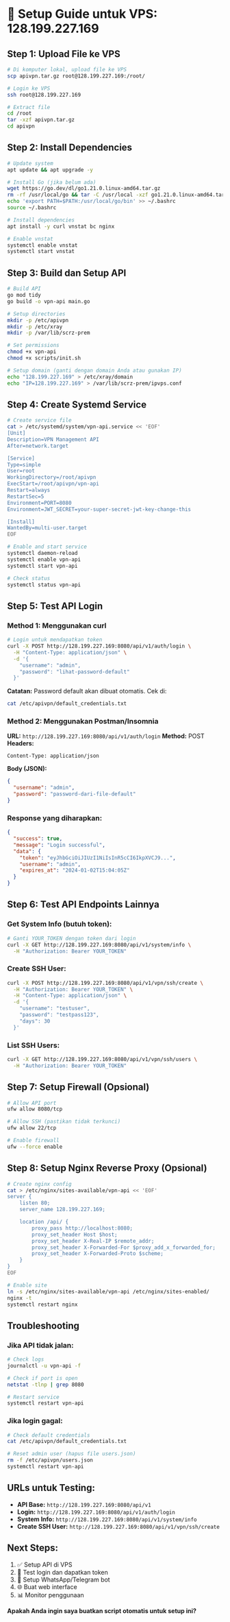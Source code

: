 # 🚀 Setup Guide untuk VPS: 128.199.227.169

## **Step 1: Upload File ke VPS**

```bash
# Di komputer lokal, upload file ke VPS
scp apivpn.tar.gz root@128.199.227.169:/root/

# Login ke VPS
ssh root@128.199.227.169

# Extract file
cd /root
tar -xzf apivpn.tar.gz
cd apivpn
```

## **Step 2: Install Dependencies**

```bash
# Update system
apt update && apt upgrade -y

# Install Go (jika belum ada)
wget https://go.dev/dl/go1.21.0.linux-amd64.tar.gz
rm -rf /usr/local/go && tar -C /usr/local -xzf go1.21.0.linux-amd64.tar.gz
echo 'export PATH=$PATH:/usr/local/go/bin' >> ~/.bashrc
source ~/.bashrc

# Install dependencies
apt install -y curl vnstat bc nginx

# Enable vnstat
systemctl enable vnstat
systemctl start vnstat
```

## **Step 3: Build dan Setup API**

```bash
# Build API
go mod tidy
go build -o vpn-api main.go

# Setup directories
mkdir -p /etc/apivpn
mkdir -p /etc/xray
mkdir -p /var/lib/scrz-prem

# Set permissions
chmod +x vpn-api
chmod +x scripts/init.sh

# Setup domain (ganti dengan domain Anda atau gunakan IP)
echo "128.199.227.169" > /etc/xray/domain
echo "IP=128.199.227.169" > /var/lib/scrz-prem/ipvps.conf
```

## **Step 4: Create Systemd Service**

```bash
# Create service file
cat > /etc/systemd/system/vpn-api.service << 'EOF'
[Unit]
Description=VPN Management API
After=network.target

[Service]
Type=simple
User=root
WorkingDirectory=/root/apivpn
ExecStart=/root/apivpn/vpn-api
Restart=always
RestartSec=5
Environment=PORT=8080
Environment=JWT_SECRET=your-super-secret-jwt-key-change-this

[Install]
WantedBy=multi-user.target
EOF

# Enable and start service
systemctl daemon-reload
systemctl enable vpn-api
systemctl start vpn-api

# Check status
systemctl status vpn-api
```

## **Step 5: Test API Login**

### **Method 1: Menggunakan curl**

```bash
# Login untuk mendapatkan token
curl -X POST http://128.199.227.169:8080/api/v1/auth/login \
  -H "Content-Type: application/json" \
  -d '{
    "username": "admin",
    "password": "lihat-password-default"
  }'
```

**Catatan:** Password default akan dibuat otomatis. Cek di:
```bash
cat /etc/apivpn/default_credentials.txt
```

### **Method 2: Menggunakan Postman/Insomnia**

**URL:** `http://128.199.227.169:8080/api/v1/auth/login`
**Method:** POST
**Headers:**
```
Content-Type: application/json
```
**Body (JSON):**
```json
{
  "username": "admin",
  "password": "password-dari-file-default"
}
```

### **Response yang diharapkan:**
```json
{
  "success": true,
  "message": "Login successful",
  "data": {
    "token": "eyJhbGciOiJIUzI1NiIsInR5cCI6IkpXVCJ9...",
    "username": "admin",
    "expires_at": "2024-01-02T15:04:05Z"
  }
}
```

## **Step 6: Test API Endpoints Lainnya**

### **Get System Info (butuh token):**
```bash
# Ganti YOUR_TOKEN dengan token dari login
curl -X GET http://128.199.227.169:8080/api/v1/system/info \
  -H "Authorization: Bearer YOUR_TOKEN"
```

### **Create SSH User:**
```bash
curl -X POST http://128.199.227.169:8080/api/v1/vpn/ssh/create \
  -H "Authorization: Bearer YOUR_TOKEN" \
  -H "Content-Type: application/json" \
  -d '{
    "username": "testuser",
    "password": "testpass123",
    "days": 30
  }'
```

### **List SSH Users:**
```bash
curl -X GET http://128.199.227.169:8080/api/v1/vpn/ssh/users \
  -H "Authorization: Bearer YOUR_TOKEN"
```

## **Step 7: Setup Firewall (Opsional)**

```bash
# Allow API port
ufw allow 8080/tcp

# Allow SSH (pastikan tidak terkunci)
ufw allow 22/tcp

# Enable firewall
ufw --force enable
```

## **Step 8: Setup Nginx Reverse Proxy (Opsional)**

```bash
# Create nginx config
cat > /etc/nginx/sites-available/vpn-api << 'EOF'
server {
    listen 80;
    server_name 128.199.227.169;

    location /api/ {
        proxy_pass http://localhost:8080;
        proxy_set_header Host $host;
        proxy_set_header X-Real-IP $remote_addr;
        proxy_set_header X-Forwarded-For $proxy_add_x_forwarded_for;
        proxy_set_header X-Forwarded-Proto $scheme;
    }
}
EOF

# Enable site
ln -s /etc/nginx/sites-available/vpn-api /etc/nginx/sites-enabled/
nginx -t
systemctl restart nginx
```

## **Troubleshooting**

### **Jika API tidak jalan:**
```bash
# Check logs
journalctl -u vpn-api -f

# Check if port is open
netstat -tlnp | grep 8080

# Restart service
systemctl restart vpn-api
```

### **Jika login gagal:**
```bash
# Check default credentials
cat /etc/apivpn/default_credentials.txt

# Reset admin user (hapus file users.json)
rm -f /etc/apivpn/users.json
systemctl restart vpn-api
```

## **URLs untuk Testing:**

- **API Base:** `http://128.199.227.169:8080/api/v1`
- **Login:** `http://128.199.227.169:8080/api/v1/auth/login`
- **System Info:** `http://128.199.227.169:8080/api/v1/system/info`
- **Create SSH User:** `http://128.199.227.169:8080/api/v1/vpn/ssh/create`

## **Next Steps:**

1. ✅ Setup API di VPS
2. 🔑 Test login dan dapatkan token
3. 🤖 Setup WhatsApp/Telegram bot
4. 🌐 Buat web interface
5. 📊 Monitor penggunaan

**Apakah Anda ingin saya buatkan script otomatis untuk setup ini?**